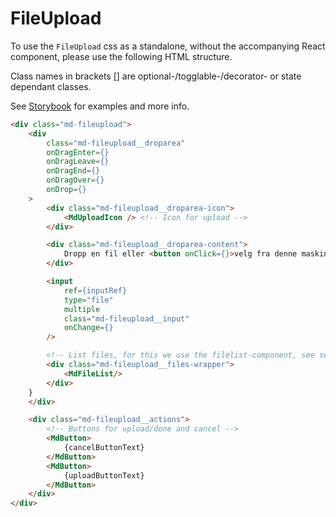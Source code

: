 # FileUpload

To use the `FileUpload` css as a standalone, without the accompanying React component, please use the following HTML structure.

Class names in brackets [] are optional-/togglable-/decorator- or state dependant classes.

See [Storybook](https://miljodir.github.io/md-components) for examples and more info.

```html
<div class="md-fileupload">
    <div
        class="md-fileupload__droparea"
        onDragEnter={}
        onDragLeave={}
        onDragEnd={}
        onDragOver={}
        onDrop={}
    >
        <div class="md-fileupload__droparea-icon">
            <MdUploadIcon /> <!-- Icon for upload -->
        </div>

        <div class="md-fileupload__droparea-content">
            Dropp en fil eller <button onClick={}>velg fra denne maskinen</button>
        </div>

        <input
            ref={inputRef}
            type="file"
            multiple
            class="md-fileupload__input"
            onChange={}
        />

        <!-- List files, for this we use the filelist-component, see separate structure for this -->
        <div class="md-fileupload__files-wrapper">
            <MdFileList/>
        </div>
    }
    </div>

    <div class="md-fileupload__actions">
        <!-- Buttons for upload/done and cancel -->
        <MdButton>
            {cancelButtonText}
        </MdButton>
        <MdButton>
            {uploadButtonText}
        </MdButton>
    </div>
</div>
```
